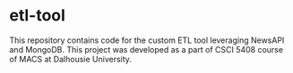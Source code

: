 # etl-tool
This repository contains code for the custom ETL tool leveraging NewsAPI and MongoDB. This project was developed as a part of CSCI 5408 course of MACS at Dalhousie University.
